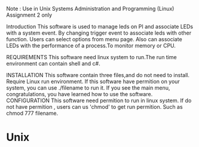 Note :
Use in Unix Systems Administration and Programming (Linux) Assignment 2 only

Introduction
This software is used to manage leds on PI and associate LEDs with a system event.
By changing trigger event to associate leds with other function. Users can select options from menu page.
Also can associate LEDs with the performance of a process.To monitor memory or CPU.

REQUIREMENTS
This software need linux system to run.The run time environment can contain shell and c#.

INSTALLATION
This software contain three files,and do not need to install. 
Require Linux run environment.
If this software have permition on your system, you can use ./filename to run it.
If you see the main menu, congratulations, you have learned how to use the software.
CONFIGURATION
This software need permition to run in linux system. If do not have permition , users can us 'chmod' to get run permition. Such as chmod 777 filename.

  

# Unix
